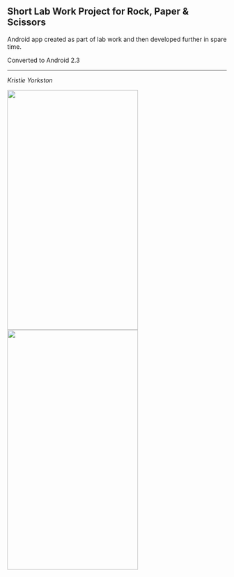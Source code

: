 <h2>Short Lab Work Project for Rock, Paper & Scissors</h2>
Android app created as part of lab work and then developed further in spare time.

Converted to Android 2.3

----------

*Kristie Yorkston*

<div>
<img src="http://oi65.tinypic.com/68zi12.jpg" width=300 height=550>

<img src="https://s13.postimg.org/y3412hcon/Screen_Shot_2017_03_14_at_11_45_25.png" width=300 height=550>
</div>
